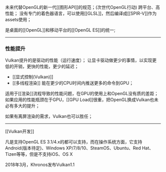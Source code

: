 未来代替OpenGL的新一代[[图形API]]的规范；(次世代OpenGL行动)
跨平台、高性能；
没有专门的着色器语言，可以使用[[GLSL]]，然后编译成[[SPIR-V]]作为assets使用；

是桌面的[[OpenGL]]和移动平台的[[OpenGL ES]]的统一;
***
### 性能提升
Vulkan提升的是驱动的性能（运行速度）；
让显卡驱动做更少的事情，以实现更低的开销，更快的性能，更少的延迟；
- [[显式控制(Vulkan)]]
- [[多线程渲染]]
能在更少的CPU时间内推送更多的命令到GPU；

适用于[[渲染]]流程导致的性能问题，在GPU的使用上和OpenGL没有质的差距；
如果应用的性能瓶颈在于GPU，[[GPU Load]]很重，把OpenGL换成Vulkan也未必有多大的提升；

如果有离屏渲染的需求，Vulkan也可以胜任；
***
[[Vulkan开发]]

凡是支持OpenGL ES 3.1/4.x的都可以支持，而在操作系统方面，它支持Android(版本待定)、Windows XP/7/8/10、SteamOS、Ubuntu、Red Hat、Tizen等等，但是不支持iOS、OS X

2018年3月，Khronos发布Vulkan1.1




